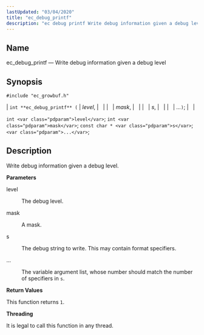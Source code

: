 ```yaml
---
lastUpdated: "03/04/2020"
title: "ec_debug_printf"
description: "ec debug printf Write debug information given a debug level int ec debug printf level mask s int level int mask const char s Write debug information given a debug level level The debug level mask A mask s The debug string to write This may contain format specifiers The..."
---
```


<a name="apis.ec_debug_printf"></a> 
## Name

ec_debug_printf — Write debug information given a debug level

## Synopsis

`#include "ec_growbuf.h"`

| `int **ec_debug_printf** (` | <var class="pdparam">level</var>, |   |
|   | <var class="pdparam">mask</var>, |   |
|   | <var class="pdparam">s</var>, |   |
|   | <var class="pdparam">...</var>`)`; |   |

`int <var class="pdparam">level</var>`;
`int <var class="pdparam">mask</var>`;
`const char * <var class="pdparam">s</var>`;
`<var class="pdparam">...</var>`;<a name="idp49812176"></a> 
## Description

Write debug information given a debug level.

**<a name="idp49813408"></a> Parameters**

<dl class="variablelist">

<dt>level</dt>

<dd>

The debug level.

</dd>

<dt>mask</dt>

<dd>

A mask.

</dd>

<dt>s</dt>

<dd>

The debug string to write. This may contain format specifiers.

</dd>

<dt>...</dt>

<dd>

The variable argument list, whose number should match the number of specifiers in `s`.

</dd>

</dl>

**<a name="idp49822176"></a> Return Values**

This function returns `1`.

**<a name="idp49823536"></a> Threading**

It is legal to call this function in any thread.